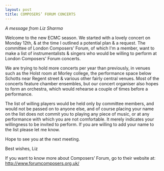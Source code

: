 ```yaml
---
layout: post
title: COMPOSERS’ FORUM CONCERTS
---
```

*A message from Liz Sharma*

Welcome to the new ECMC season. We started with a lovely concert on Monday 12th, 
& at the time I outlined a potential plan & a request. The committee of London 
Composers' Forum, of which I'm a member, want to make a list of instrumentalists 
& singers who would be willing to perform at London Composers' Forum concerts.

We are trying to hold more concerts per year than previously, in venues such 
as the Holst room at Morley college, the performance space below Schotts near
Regent street & various other fairly central venues. Most of the concerts feature 
chamber ensembles, but our concert organiser also hopes to form an orchestra, which 
would rehearse a couple of times before a performance. 

The list of willing players would be held only by committee members, and 
would not be passed on to anyone else, and of course placing your name on the 
list does not commit you to playing any piece of music, or at any performance 
with which you are not comfortable. It merely indicates your willingness to be 
invited to perform. If you are willing to add your name to the list please 
let me know.

Hope to see you at the next meeting.

Best wishes, Liz

If you want to know more about Composers’ Forum, go to their website at:  http://www.forumcomposers.org.uk/
 
 